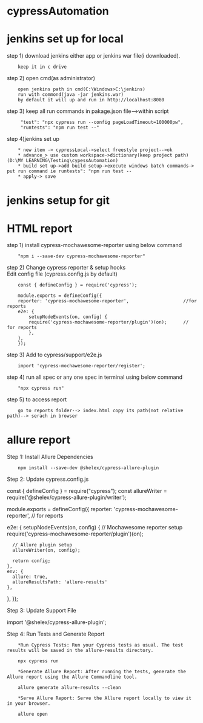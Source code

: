 # cypressAutomation

# jenkins set up for local
step 1) download jenkins either app or jenkins war file(i downloaded).

        keep it in c drive

step 2) open cmd(as administrator)

        open jenkins path in cmd(C:\Windows>C:\jenkins)
        run with commond(java -jar jenkins.war)
        by default it will up and run in http://localhost:8080

step 3) keep all run commands in pakage.json file-->within script

         "test": "npx cypress run --config pageLoadTimeout=100000pw",
         "runtests": "npm run test --"

step 4)jenkins set up

        * new item -> cypressLocal->select freestyle project-->ok
        * advance_> use custom workspace->dictionary(keep project path)(D:\MY LEARNING\Testing\cypessAutomation)
        * build set up->add build setup->execute windows batch commands-> put run command ie runtests": "npm run test --
        * apply-> save
        
# jenkins setup for git
# HTML report
step 1) install cypress-mochawesome-reporter using below command

        "npm i --save-dev cypress-mochawesome-reporter"

step 2) Change cypress reporter & setup hooks    
        Edit config file (cypress.config.js by default)

        const { defineConfig } = require('cypress');

        module.exports = defineConfig({
        reporter: 'cypress-mochawesome-reporter',                    //for reports
        e2e: {
            setupNodeEvents(on, config) {
            require('cypress-mochawesome-reporter/plugin')(on);      // for reports 
            },
        },
        });

step 3) Add to cypress/support/e2e.js

        import 'cypress-mochawesome-reporter/register';

step 4) run all spec or any one spec in terminal using below command

        "npx cypress run"

step 5) to access report

        go to reports folder--> index.html copy its path(not relative path)--> serach in browser
# allure report
Step 1: Install Allure Dependencies

        npm install --save-dev @shelex/cypress-allure-plugin

Step 2: Update cypress.config.js

const { defineConfig } = require("cypress");
const allureWriter = require('@shelex/cypress-allure-plugin/writer');

module.exports = defineConfig({
  reporter: 'cypress-mochawesome-reporter', // for reports

  e2e: {
    setupNodeEvents(on, config) {
      // Mochawesome reporter setup
      require('cypress-mochawesome-reporter/plugin')(on);

      // Allure plugin setup
      allureWriter(on, config);

      return config;
    },
    env: {
      allure: true,
      allureResultsPath: 'allure-results'
    },
  },
});

Step 3: Update Support File

import '@shelex/cypress-allure-plugin';

Step 4: Run Tests and Generate Report

        *Run Cypress Tests: Run your Cypress tests as usual. The test results will be saved in the allure-results directory.

        npx cypress run

        *Generate Allure Report: After running the tests, generate the Allure report using the Allure Commandline tool.

        allure generate allure-results --clean

        *Serve Allure Report: Serve the Allure report locally to view it in your browser.

        allure open




